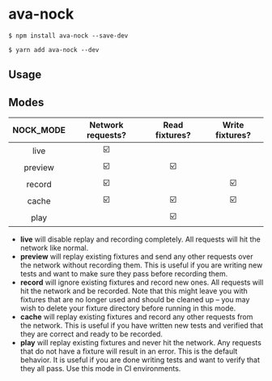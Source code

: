 # ava-nock

```console
$ npm install ava-nock --save-dev
```

```console
$ yarn add ava-nock --dev
```

## Usage

## Modes

| NOCK_MODE |    Network requests?    |     Read fixtures?      |     Write fixtures?     |
| :-------: | :---------------------: | :---------------------: | :---------------------: |
|   live    | :ballot_box_with_check: |                         |                         |
|  preview  | :ballot_box_with_check: | :ballot_box_with_check: |                         |
|  record   | :ballot_box_with_check: |                         | :ballot_box_with_check: |
|   cache   | :ballot_box_with_check: | :ballot_box_with_check: | :ballot_box_with_check: |
|   play    |                         | :ballot_box_with_check: |                         |

* **live** will disable replay and recording completely. All requests will hit
  the network like normal.
* **preview** will replay existing fixtures and send any other requests over the
  network without recording them. This is useful if you are writing new tests
  and want to make sure they pass before recording them.
* **record** will ignore existing fixtures and record new ones. All requests
  will hit the network and be recorded. Note that this might leave you with
  fixtures that are no longer used and should be cleaned up – you may wish to
  delete your fixture directory before running in this mode.
* **cache** will replay existing fixtures and record any other requests from the
  network. This is useful if you have written new tests and verified that they
  are correct and ready to be recorded.
* **play** will replay existing fixtures and never hit the network. Any requests
  that do not have a fixture will result in an error. This is the default
  behavior. It is useful if you are done writing tests and want to verify that
  they all pass. Use this mode in CI environments.
